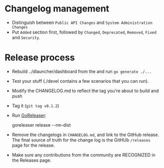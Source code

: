# Changelog management

* Distinguish between `Public API Changes` and `System Administration Changes`
* Put `Added` section first, followed by `Changed`, `Deprecated`, `Removed`, `Fixed` and `Security`.

# Release process

* Rebuild ../dlauncher/dashboard from the and run `go generate ./...`
 
* Test your stuff (./devel contains a few scenarios that you can run).

* Modify the CHANGELOG.md to reflect the tag you're about to build and push

* Tag it (`git tag v0.1.2`)

* Run [GoReleaser](https://goreleaser.com/quick-start/):

    goreleaser release --rm-dist

* Remove the changelogs in `CHANGELOG.md`, and link to the GitHub
  release.  The final source of truth for the change log is the GitHUb
  `/releases` page for the release.

* Make sure any contributions from the community are RECOGNIZED in the
  Releases page.
